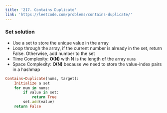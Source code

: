 ```yaml
---
title: '217. Contains Duplicate'
link: 'https://leetcode.com/problems/contains-duplicate/'
---
```


### Set solution
- Use a set to store the unique value in the array
- Loop through the array, if the current number is already in the set, return False. Otherwise, add number to the set
- Time Complexity: **O(N)** with N is the length of the array `nums`
- Space Complexity: **O(N)** because we need to store the value-index pairs in a hashmap 
```ruby
Contains-Duplicate(nums, target):
    Initialize a set
    for num in nums:
        if value in set:
            return True
        set.add(value)
    return False
```